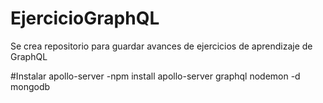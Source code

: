# EjercicioGraphQL
Se crea repositorio para guardar avances de ejercicios de aprendizaje de GraphQL

#Instalar apollo-server
-npm install apollo-server graphql nodemon -d mongodb
